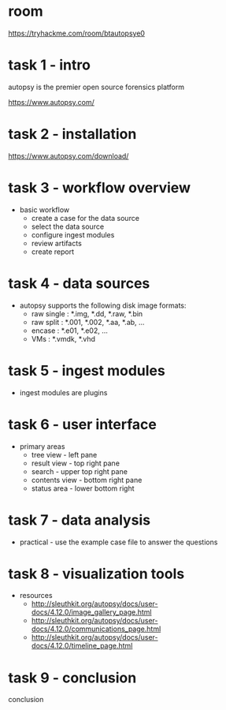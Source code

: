 # room
https://tryhackme.com/room/btautopsye0

# task 1 - intro
autopsy is the premier open source forensics platform

https://www.autopsy.com/

# task 2 - installation
https://www.autopsy.com/download/

# task 3 - workflow overview
* basic workflow
    * create a case for the data source
    * select the data source
    * configure ingest modules
    * review artifacts
    * create report

# task 4 - data sources
* autopsy supports the following disk image formats:
    * raw single : *.img, *.dd, *.raw, *.bin
    * raw split : *.001, *.002, *.aa, *.ab, ...
    * encase : *.e01, *.e02, ...
    * VMs : *.vmdk, *.vhd

# task 5 - ingest modules
* ingest modules are plugins

# task 6 - user interface
* primary areas
    * tree view - left pane
    * result view - top right pane
    * search - upper top right pane
    * contents view - bottom right pane
    * status area - lower bottom right

# task 7 - data analysis
* practical - use the example case file to answer the questions

# task 8 - visualization tools
* resources
    * http://sleuthkit.org/autopsy/docs/user-docs/4.12.0/image_gallery_page.html
    * http://sleuthkit.org/autopsy/docs/user-docs/4.12.0/communications_page.html
    * http://sleuthkit.org/autopsy/docs/user-docs/4.12.0/timeline_page.html

# task 9 - conclusion
conclusion